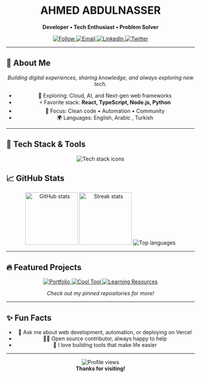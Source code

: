 <!-- Banner & Minimal Header -->
<h1 align="center" style="border-bottom:none;"> AHMED ABDULNASSER</h1>
<p align="center"><strong>Developer • Tech Enthusiast • Problem Solver</strong></p>

<p align="center">
  <a href="https://github.com/a7med-alshatebi">
    <img src="https://img.shields.io/github/followers/a7med-alshatebi?label=Follow&style=social" alt="Follow" />
  </a>
  <a href="mailto:a7med.alshatibi22@gmail.com">
    <img src="https://img.shields.io/badge/Email-D14836?style=flat-square&logo=gmail&logoColor=white" alt="Email" />
  </a>
  <a href="https://linkedin.com/in/a7med-alshatebi">
    <img src="https://img.shields.io/badge/LinkedIn-0A66C2?style=flat-square&logo=linkedin&logoColor=white" alt="LinkedIn" />
  </a>
  <a href="https://twitter.com/a7med_alshatebi">
    <img src="https://img.shields.io/badge/Twitter-1DA1F2?style=flat-square&logo=twitter&logoColor=white" alt="Twitter" />
  </a>
</p>

---

## 👋 About Me
<p align="center">
  <em>Building digital experiences, sharing knowledge, and always exploring new tech.</em>
</p>
<ul align="center">
  <li>🌱 Exploring: Cloud, AI, and Next-gen web frameworks</li>
  <li>⚡ Favorite stack: <strong>React, TypeScript, Node.js, Python</strong></li>
  <li>🎯 Focus: Clean code • Automation • Community</li>
  <li>🌍 Languages: English, Arabic , Turkish</li>
</ul>

---

## 🚀 Tech Stack & Tools

<p align="center">
  <img src="https://skillicons.dev/icons?i=js,ts,react,nodejs,python,cpp,c,java,html,css,vercel,git,github,vscode,linux" alt="Tech stack icons" />
</p>


## 📈 GitHub Stats

<p align="center">
  <img src="https://github-readme-stats.vercel.app/api?username=a7med-alshatebi&show_icons=true&theme=tokyonight&hide_title=true" height="140" alt="GitHub stats" />
  <img src="https://github-readme-streak-stats.herokuapp.com/?user=a7med-alshatebi&theme=tokyonight" height="140" alt="Streak stats" />
  <img src="https://github-readme-stats.vercel.app/api/top-langs/?username=a7med-alshatebi&layout=compact&theme=tokyonight" alt="Top languages" />
</p>

---

## 🔥 Featured Projects

<p align="center">
  <a href="https://github.com/a7med-alshatebi/portfolio">
    <img src="https://img.shields.io/badge/Portfolio-Website-blue?style=for-the-badge&logo=vercel&logoColor=white" alt="Portfolio" />
  </a>
  <a href="https://github.com/a7med-alshatebi/cool-tool">
    <img src="https://img.shields.io/badge/OpenSource-Tool-green?style=for-the-badge&logo=github&logoColor=white" alt="Cool Tool" />
  </a>
  <a href="https://github.com/a7med-alshatebi/learning-resources">
    <img src="https://img.shields.io/badge/Learning-Resources-orange?style=for-the-badge&logo=book&logoColor=white" alt="Learning Resources" />
  </a>
</p>
<p align="center"><em>Check out my pinned repositories for more!</em></p>

---

## ✨ Fun Facts

<ul align="center">
  <li>💬 Ask me about web development, automation, or deploying on Vercel</li>
  <li>🧑‍💻 Open source contributor, always happy to help</li>
  <li>🚀 I love building tools that make life easier</li>
</ul>

---

<p align="center">
  <img src="https://komarev.com/ghpvc/?username=a7med-alshatebi&label=Profile%20views&color=F27F1B&style=flat" alt="Profile views" />
  <br />
  <strong>Thanks for visiting!</strong>
</p>
